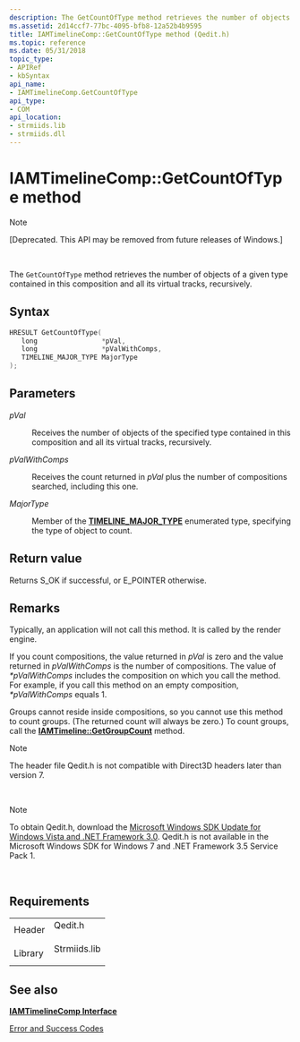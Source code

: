 ```yaml
---
description: The GetCountOfType method retrieves the number of objects of a given type contained in this composition and all its virtual tracks, recursively.
ms.assetid: 2d14ccf7-77bc-4095-bfb8-12a52b4b9595
title: IAMTimelineComp::GetCountOfType method (Qedit.h)
ms.topic: reference
ms.date: 05/31/2018
topic_type: 
- APIRef
- kbSyntax
api_name: 
- IAMTimelineComp.GetCountOfType
api_type: 
- COM
api_location: 
- strmiids.lib
- strmiids.dll
---
```


# IAMTimelineComp::GetCountOfType method

> [!Note]  
> \[Deprecated. This API may be removed from future releases of Windows.\]

 

The `GetCountOfType` method retrieves the number of objects of a given type contained in this composition and all its virtual tracks, recursively.

## Syntax


```C++
HRESULT GetCountOfType(
   long                *pVal,
   long                *pValWithComps,
   TIMELINE_MAJOR_TYPE MajorType
);
```



## Parameters

<dl> <dt>

*pVal* 
</dt> <dd>

Receives the number of objects of the specified type contained in this composition and all its virtual tracks, recursively.

</dd> <dt>

*pValWithComps* 
</dt> <dd>

Receives the count returned in *pVal* plus the number of compositions searched, including this one.

</dd> <dt>

*MajorType* 
</dt> <dd>

Member of the [**TIMELINE\_MAJOR\_TYPE**](timeline-major-type.md) enumerated type, specifying the type of object to count.

</dd> </dl>

## Return value

Returns S\_OK if successful, or E\_POINTER otherwise.

## Remarks

Typically, an application will not call this method. It is called by the render engine.

If you count compositions, the value returned in *pVal* is zero and the value returned in *pValWithComps* is the number of compositions. The value of *\*pValWithComps* includes the composition on which you call the method. For example, if you call this method on an empty composition, *\*pValWithComps* equals 1.

Groups cannot reside inside compositions, so you cannot use this method to count groups. (The returned count will always be zero.) To count groups, call the [**IAMTimeline::GetGroupCount**](iamtimeline-getgroupcount.md) method.

> [!Note]  
> The header file Qedit.h is not compatible with Direct3D headers later than version 7.

 

> [!Note]  
> To obtain Qedit.h, download the [Microsoft Windows SDK Update for Windows Vista and .NET Framework 3.0](https://msdn.microsoft.com/windowsvista/bb980924.aspx). Qedit.h is not available in the Microsoft Windows SDK for Windows 7 and .NET Framework 3.5 Service Pack 1.

 

## Requirements



|                    |                                                                                         |
|--------------------|-----------------------------------------------------------------------------------------|
| Header<br/>  | <dl> <dt>Qedit.h</dt> </dl>      |
| Library<br/> | <dl> <dt>Strmiids.lib</dt> </dl> |



## See also

<dl> <dt>

[**IAMTimelineComp Interface**](iamtimelinecomp.md)
</dt> <dt>

[Error and Success Codes](error-and-success-codes.md)
</dt> </dl>

 

 




